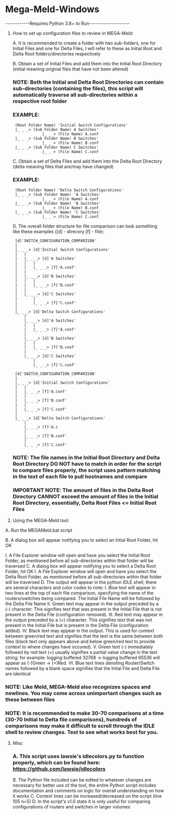 # Mega-Meld-Windows
------------Requires Python 3.8+ to Run--------------------
1. How to set up configuration files to review in MEGA-Meld:

	A. It is recommended to create a folder with two sub-folders, one for Initial Files and one for Delta Files, I will refer to these as Initial Root and Delta Root folders/directories
	  respectively

	B. Obtain a set of Initial Files and add them into the Initial Root Directory (initial meaning original files that have not been altered)

	### NOTE: Both the Initial and Delta Root Directories can contain sub-directories (containing the files), this script will automatically traverse all sub-directories within a respective root folder
	### EXAMPLE: 
		
		(Root Folder Name) 'Initial Switch Configurations'
		|_ _ _> (Sub Folder Name) A Switches'
					|_ _ > (File Name) A.conf
		|_ _ _> (Sub Folder Name) B Switches'
					|_ _ > (File Name) B.conf
		|_ _ _>	(Sub Folder Name) C Switches'
					|_ _ > (File Name) C.conf
	
	C. Obtain a set of Delta Files and add them into the Delta Root Directory (delta meaning files that are/may have changed)

	### EXAMPLE:
	
		(Root Folder Name) 'Delta Switch Configurations'
		|_ _ _> (Sub Folder Name) 'A Switches'
					|_ _ > (File Name) A.conf
		|_ _ _> (Sub Folder Name) 'B Switches'
					|_ _ > (File Name) B.conf
		|_ _ _>	(Sub Folder Name) 'C Switches'
					|_ _ > (File Name) C.conf

	D. The overall folder structure for file comparison can look something like these examples ([d] - direcory [f] - file):

		[d]'SWITCH_CONFIGURATION_COMPARISON'
		|
		|_ _ _> [d]'Initial Switch Configurations'
		|	|
		|	|_ _ _> [d]'A Switches'
		|	|	|
		|	|	|_ _ _> [f]'A.conf'
		|	|
		|	|_ _ _> [d]'B Switches'
		|	|	|
		|	|	|_ _ _> [f]'B.conf'
		|	|
		|	|_ _ _> [d]'C Switches'
		|		|
		|		|_ _ _> [f]'C.conf'
		|
		|_ _ _>	[d]'Delta Switch Configurations'
			|
			|_ _ _> [d]'A Switches'
			|	|
			|	|_ _ _> [f]'A.conf'
			|
			|_ _ _> [d]'B Switches'
			|	|
			|	|_ _ _> [f]'B.conf'
			|
			|_ _ _> [d]'C Switches'
				|
				|_ _ _> [f]'C.conf'

		[d]'SWITCH_CONFIGURATION_COMPARISON'
		|
		|_ _ _> [d]'Initial Switch Configurations'
		|	|
		|	|_ _ _> [f]'A.conf'
		|	|
		|	|_ _ _> [f]'B.conf'
		|	|
		|	|_ _ _> [f]'C.conf'
		|
		|_ _ _>	[d]'Delta Switch Configurations'
			|
			|_ _ _> [f]'A.c
			|
			|_ _ _> [f]'B.conf'
			|
			|_ _ _> [f]'C.conf'
	
	### NOTE: The file names in the Initial Root Directory and Delta Root Directory DO NOT have to match in order for the script to compare files properly, the script uses pattern matching in the text of each file to pull hostnames and compare

	### IMPORTANT NOTE: The amount of files in the Delta Root Directory CANNOT exceed the amount of files in the Initial Root Directory, essentially, Delta Root Files <= Initial Root Files

2. Using the MEGA-Meld tool:
	
A. Run the MEGAMeld.bat script

B. A dialog box will appear notifying you to select an Intial Root Folder, hit OK

I. A File Explorer window will open and have you select the Initial Root Folder, as mentioned before all sub-directories within that folder will be traversed
C. A dialog box will appear notifying you to select a Delta Root Folder, hit OK
I. A File Explorer window will open and have you select the Delta Root Folder, as mentioned before all sub-directories within that folder will be traversed
D. The output will appear in the python IDLE shell, there are several characters and color codes to note:
I. Blue text will appear in two lines at the top of each file comparison, specifying the name of the routers/switches being compared. The Initial File Name will be followed by the Delta File Name
II. Green text may appear in the output preceded by a (-) character. This signifies text that was present in the Initial File that is not present in the Delta File (configuration removed).
III. Red text may appear in the output preceded by a (+) character. This signifies text that was not present in the Initial File but is present in the Delta File (configuration added).
IV. Black text may appear in the output. This is used for context between green/red text and signifies that the text is the same between both files (black text only appears above and below green/red text to provide context to where changes have occured).
V. Green text (-) immediately followed by red text (+) usually signifies a partial value change in the text string; for example: logging buffered 32768 -> logging buffered 65536 will appear as (-)Green -> (+)Red.
VI. Blue text lines denoting Router/Switch names followed by a blank space signifies that the Intial File and Delta File are identical
	
### NOTE: Like Meld, MEGA-Meld also recognizes spaces and newlines. You may come across unimportant changes such as these between files
### NOTE: It is recommended to make 30-70 comparisons at a time (30-70 Initial to Delta file comparisons), hundreds of comparisons may make it difficult to scroll through the IDLE shell to review changes. Test to see what works best for you.

3. Misc

	### A. This script uses lawsie's idlecolors.py to function properly, which can be found here: https://github.com/lawsie/idlecolors
	B. The Python file included can be edited to whatever changes are necessary for better use of the tool, 
	   the entire Python script includes documentation and comments on logic for overall understanding on how it works
	C. Context lines can be increased/decreased on the script (line 105 n=5)
	D. In the script's v1.0 state it is only useful for comparing configurations of routers and switches in larger volumes
